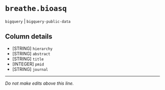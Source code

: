 # `breathe.bioasq`
`bigquery` | `bigquery-public-data`

## Column details
* [STRING]    `hierarchy`
* [STRING]    `abstract`
* [STRING]    `title`
* [INTEGER]   `pmid`
* [STRING]    `journal`

-------------------------------------------------------------------------------
*Do not make edits above this line.*

